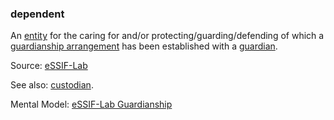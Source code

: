 ### dependent

<p class="c8"><span>An </span><span class="c2"><a class="c3" href="#h.5imtbzl1f4xo">entity</a></span><span>&nbsp;for the caring for and/or protecting/guarding/defending of which a </span><span class="c2"><a class="c3" href="#h.tc250ixnd67w">guardianship arrangement</a></span><span>&nbsp;has been established with a </span><span class="c2"><a class="c3" href="#h.y3s9f56kpets">guardian</a></span><span class="c0">.</span></p><p class="c8"><span>Source: </span><span class="c2"><a class="c3" href="https://www.google.com/url?q=https://essif-lab.github.io/framework/docs/essifLab-glossary%23dependent&amp;sa=D&amp;source=editors&amp;ust=1706779842595765&amp;usg=AOvVaw0TM7Fak7w6GpN_lB2eKNeG">eSSIF-Lab</a></span></p><p class="c8"><span>See also: </span><span class="c2"><a class="c3" href="#h.8kx1mv7y64ps">custodian</a></span><span>.</span></p><p class="c8"><span>Mental Model: </span><span class="c2"><a class="c3" href="https://www.google.com/url?q=https://essif-lab.github.io/framework/docs/terms/pattern-guardianship&amp;sa=D&amp;source=editors&amp;ust=1706779842596233&amp;usg=AOvVaw1VbvN1mwC_NsqkhsbaUzzJ">eSSIF-Lab Guardianship</a></span></p>